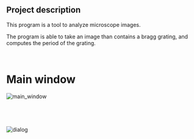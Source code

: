 ## Project description

<p>
  This program is a tool to analyze microscope images. <br />
  
  The program is able to take an image than contains a bragg grating,
  and computes the period of the grating.
</p>
  

<br />

# Main window

![main_window](https://user-images.githubusercontent.com/69756617/137621617-fd0900dd-53c4-4c48-91e1-2c5fc686a365.png)

<br />

# 

![dialog](https://user-images.githubusercontent.com/69756617/137621620-ba301ed2-9830-4db9-a9a6-8b3ac6178d61.png)

<br />
